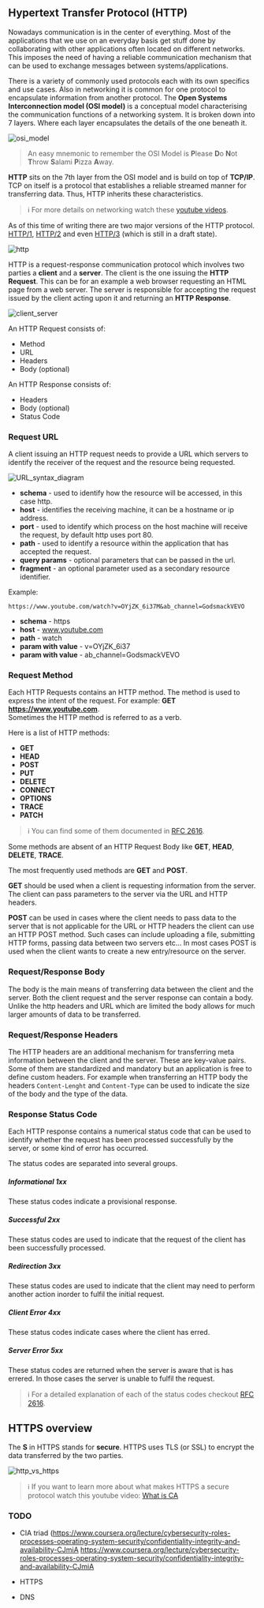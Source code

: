 ## Hypertext Transfer Protocol (HTTP)

Nowadays communication is in the center of everything.
Most of the applications that we use on an everyday basis get stuff done by collaborating with
other applications often located on different networks. This imposes the need of having a 
reliable communication mechanism that can be used to exchange messages between systems/applications.

There is a variety of commonly used protocols each with its own specifics and use cases. 
Also in networking it is common for one protocol to encapsulate information from another protocol.
The **Open Systems Interconnection model (OSI model)** is a conceptual model characterising the communication
functions of a networking system. It is broken down into 7 layers. Where each layer encapsulates the 
details of the one beneath it.

![osi_model](assets/osi_model.jpeg)

> An easy mnemonic to remember the OSI Model is **P**lease **D**o **N**ot **T**hrow **S**alami **P**izza **A**way. 

**HTTP** sits on the 7th layer from the OSI model and is build on top of **TCP/IP**.
TCP on itself is a protocol that establishes a reliable streamed manner for transferring data. Thus, HTTP inherits 
these characteristics. 

> ℹ️ For more details on networking watch these [youtube videos](https://www.youtube.com/playlist?list=PLowKtXNTBypH19whXTVoG3oKSuOcw_XeW).

As of this time of writing there are two major versions of the HTTP protocol.
[HTTP/1](https://en.wikipedia.org/wiki/Hypertext_Transfer_Protocol),
[HTTP/2](https://en.wikipedia.org/wiki/HTTP/2) and even 
[HTTP/3](https://en.wikipedia.org/wiki/HTTP/3) (which is still in a draft state). 

![http](./assets/http.png)

HTTP is a request-response communication protocol which involves two parties a **client** and a **server**. 
The client is the one issuing the **HTTP Request**. This can be for an example a web browser requesting an HTML page from a web server. 
The server is responsible for accepting the request issued by the client acting upon it and returning an **HTTP Response**.

![client_server](./assets/client_server.png)

An HTTP Request consists of:

- Method
- URL
- Headers
- Body (optional)

An HTTP Response consists of:

- Headers
- Body (optional)
- Status Code

### Request URL

A client issuing an HTTP request needs to provide a URL which servers to identify the receiver of the request and the resource being requested. 

![URL_syntax_diagram](./assets/URL_syntax_diagram.svg)

- **schema** - used to identify how the resource will be accessed, in this case http.
- **host** - identifies the receiving machine, it can be a hostname or ip address.
- **port** - used to identify which process on the host machine will receive the request, by default http uses port 80.
- **path** - used to identify a resource within the application that has accepted the request.
- **query params** - optional parameters that can be passed in the url.
- **fragment** - an optional parameter used as a secondary resource identifier.

Example:

```
https://www.youtube.com/watch?v=OYjZK_6i37M&ab_channel=GodsmackVEVO
```

- **schema** - https
- **host** - www.youtube.com
- **path** - watch
- **param with value** - v=OYjZK_6i37
- **param with value** - ab_channel=GodsmackVEVO

### Request Method

Each HTTP Requests contains an HTTP method. The method is used to express the intent of the request. 
For example: **GET** **https://www.youtube.com**.  
Sometimes the HTTP method is referred to as a verb.

Here is a list of HTTP methods:
- **GET**
- **HEAD**
- **POST**
- **PUT**
- **DELETE**
- **CONNECT**
- **OPTIONS**
- **TRACE**
- **PATCH**

> ℹ️ You can find some of them documented in [RFC 2616](https://www.w3.org/Protocols/rfc2616/rfc2616-sec9.html).

Some methods are absent of an HTTP Request Body like **GET**, **HEAD**, **DELETE**, **TRACE**.

The most frequently used methods are **GET** and **POST**.

**GET** should be used when a client is requesting information from the server. The client can pass parameters to the 
server via the URL and HTTP headers.

**POST** can be used in cases where the client needs to pass data to the server that is not applicable for the URL or 
HTTP headers the client can use an HTTP POST method. Such cases can include uploading a file, submitting HTTP forms, 
passing data between two servers etc... In most cases POST is used when the client wants to create a new entry/resource 
on the server.

### Request/Response Body

The body is the main means of transferring data between the client and the server. Both the client request and the server response
can contain a body. Unlike the http headers and URL which are limited the body allows for much larger amounts of data to be transferred.

### Request/Response Headers

The HTTP headers are an additional mechanism for transferring meta information between the client and the server.
These are key-value pairs. Some of them are standardized and mandatory but an application is free to define custom headers.
For example when transferring an HTTP body the headers `Content-Lenght` and `Content-Type` can be used to indicate the 
size of the body and the type of the data. 

### Response Status Code

Each HTTP response contains a numerical status code that can be used to identify whether the request has been processed 
successfully by the server, or some kind of error has occurred. 

The status codes are separated into several groups.

##### Informational **1xx** 
These status codes indicate a provisional response.

##### Successful **2xx**
These status codes are used to indicate that the request of the client has been successfully processed.

##### Redirection **3xx**
These status codes are used to indicate that the client may need to perform another action inorder to fulfil the initial request.

##### Client Error **4xx**
These status codes indicate cases where the client has erred.

##### Server Error **5xx**
These status codes are returned when the server is aware that is has errered. In those cases the server is unable to fulfil the request.  

> ℹ️ For a detailed explanation of each of the status codes checkout [RFC 2616](https://www.w3.org/Protocols/rfc2616/rfc2616-sec10.html).


## HTTPS overview 

The **S** in HTTPS stands for **secure**. HTTPS uses TLS (or SSL) to encrypt the data transferred by the two parties. 

![http_vs_https](assets/http_vs_https.svg)

> ℹ️ If you want to learn more about what makes HTTPS a secure protocol watch this youtube video:
 [What is CA](https://www.youtube.com/watch?v=T4Df5_cojAs&ab_channel=kubucation)

### TODO

- CIA triad (https://www.coursera.org/lecture/cybersecurity-roles-processes-operating-system-security/confidentiality-integrity-and-availability-CJmiA
https://www.coursera.org/lecture/cybersecurity-roles-processes-operating-system-security/confidentiality-integrity-and-availability-CJmiA

- HTTPS
- DNS
